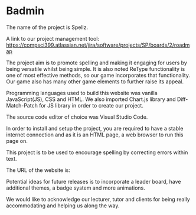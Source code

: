 # Badmin

The name of the project is Spellz.

A link to our project management tool: https://compsci399.atlassian.net/jira/software/projects/SP/boards/2/roadmap

The project aim is to promote spelling and making it engaging for users by being versatile whilst being simple. It is also noted ReType functionality is one of most effective methods, so our game incorporates that functionality. Our game also has many other game elements to further raise its appeal. 

Programming languages used to build this website was vanilla JavaScript(JS), CSS and HTML. We also imported Chart.js library and Diff-Match-Patch for JS library in order to create our project.

The source code editor of choice was Visual Studio Code.

In order to install and setup the project, you are required to have a stable internet connection and as it is an HTML page, a web browser to run this page on.

This project is to be used to encourage spelling by correcting errors within text.

The URL of the website is: 

Potential ideas for future releases is to incorporate a leader board, have additional themes, a badge system and more animations.

We would like to acknowledge our lecturer, tutor and clients for being really accommodating and helping us along the way.
